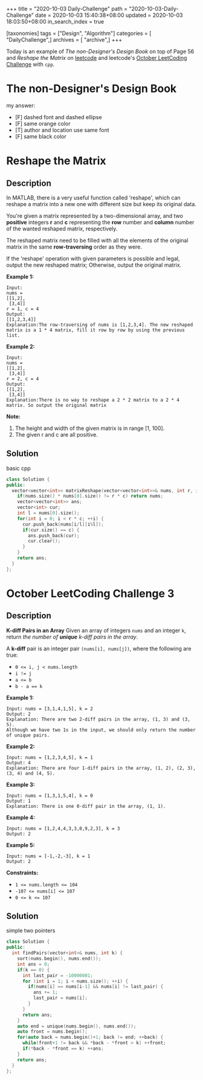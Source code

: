 +++
title = "2020-10-03 Daily-Challenge"
path = "2020-10-03-Daily-Challenge"
date = 2020-10-03 15:40:38+08:00
updated = 2020-10-03 18:03:50+08:00
in_search_index = true

[taxonomies]
tags = ["Design", "Algorithm"]
categories = [ "DailyChallenge",]
archives = [ "archive",]
+++

Today is an example of *The non-Designer's Design Book* on top of Page 56 and *Reshape the Matrix* on [leetcode](https://leetcode.com/problems/reshape-the-matrix/) and leetcode's [October LeetCoding Challenge](https://leetcode.com/explore/challenge/card/october-leetcoding-challenge/559/week-1-october-1st-october-7th/3482/) with `cpp`.

<!-- more -->

# The non-Designer's Design Book

my answer:

- [F] dashed font and dashed ellipse
- [F] same orange color
- [T] author and location use same font
- [F] same black color

# Reshape the Matrix

## Description

In MATLAB, there is a very useful function called 'reshape', which can reshape a matrix into a new one with different size but keep its original data.

You're given a matrix represented by a two-dimensional array, and two **positive** integers **r** and **c** representing the **row** number and **column** number of the wanted reshaped matrix, respectively.

The reshaped matrix need to be filled with all the elements of the original matrix in the same **row-traversing** order as they were.

If the 'reshape' operation with given parameters is possible and legal, output the new reshaped matrix; Otherwise, output the original matrix.

**Example 1:**

```
Input: 
nums = 
[[1,2],
 [3,4]]
r = 1, c = 4
Output: 
[[1,2,3,4]]
Explanation:The row-traversing of nums is [1,2,3,4]. The new reshaped matrix is a 1 * 4 matrix, fill it row by row by using the previous list.
```

**Example 2:**

```
Input: 
nums = 
[[1,2],
 [3,4]]
r = 2, c = 4
Output: 
[[1,2],
 [3,4]]
Explanation:There is no way to reshape a 2 * 2 matrix to a 2 * 4 matrix. So output the original matrix
```

**Note:**

1. The height and width of the given matrix is in range [1, 100].
2. The given r and c are all positive.

## Solution

basic cpp

``` cpp
class Solution {
public:
  vector<vector<int>> matrixReshape(vector<vector<int>>& nums, int r, int c) {
    if(nums.size() * nums[0].size() != r * c) return nums;
    vector<vector<int>> ans;
    vector<int> cur;
    int l = nums[0].size();
    for(int i = 0; i < r * c; ++i) {
      cur.push_back(nums[i/l][i%l]);
      if(cur.size() == c) {
        ans.push_back(cur);
        cur.clear();
      }
    }
    return ans;
  }
};
```

# October LeetCoding Challenge 3

## Description

**K-diff Pairs in an Array**
Given an array of integers `nums` and an integer `k`, return *the number of **unique** k-diff pairs in the array*.

A **k-diff** pair is an integer pair `(nums[i], nums[j])`, where the following are true:

- `0 <= i, j < nums.length`
- `i != j`
- `a <= b`
- `b - a == k`

**Example 1:**

```
Input: nums = [3,1,4,1,5], k = 2
Output: 2
Explanation: There are two 2-diff pairs in the array, (1, 3) and (3, 5).
Although we have two 1s in the input, we should only return the number of unique pairs.
```

**Example 2:**

```
Input: nums = [1,2,3,4,5], k = 1
Output: 4
Explanation: There are four 1-diff pairs in the array, (1, 2), (2, 3), (3, 4) and (4, 5).
```

**Example 3:**

```
Input: nums = [1,3,1,5,4], k = 0
Output: 1
Explanation: There is one 0-diff pair in the array, (1, 1).
```

**Example 4:**

```
Input: nums = [1,2,4,4,3,3,0,9,2,3], k = 3
Output: 2
```

**Example 5:**

```
Input: nums = [-1,-2,-3], k = 1
Output: 2
```

**Constraints:**

- `1 <= nums.length <= 104`
- `-107 <= nums[i] <= 107`
- `0 <= k <= 107`
## Solution

simple two pointers

```cpp
class Solution {
public:
  int findPairs(vector<int>& nums, int k) {
    sort(nums.begin(), nums.end());
    int ans = 0;
    if(k == 0) {
      int last_pair = -10000001;
      for (int i = 1; i < nums.size(); ++i) {
        if(nums[i] == nums[i-1] && nums[i] != last_pair) {
          ans += 1;
          last_pair = nums[i];
        }
      }
      return ans;
    }
    auto end = unique(nums.begin(), nums.end());
    auto front = nums.begin();
    for(auto back = nums.begin()+1; back != end; ++back) {
      while(front+1 != back && *back - *front > k) ++front;
      if(*back - *front == k) ++ans;
    }
    return ans;
  }
};
```